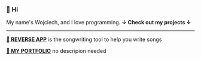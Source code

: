 ### 👋 Hi
My name's Wojciech, and I love programming.
**↓ Check out my projects ↓**

---

<p>
<div>
 <p><b><a href="https://reverse-app.vercel.app/" target="_blank">📀 REVERSE APP</a></b> is the songwriting tool to help you write songs</a></p>
 </div>
</p>


<p>
<div>
 <p><b><a href="https://wojciechglid.netlify.app/" target="_blank">💼 MY PORTFOLIO</a></b> no descripion needed</p>
 </div>
</p>
